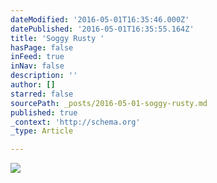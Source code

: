 ```yaml
---
dateModified: '2016-05-01T16:35:46.000Z'
datePublished: '2016-05-01T16:35:55.164Z'
title: 'Soggy Rusty '
hasPage: false
inFeed: true
inNav: false
description: ''
author: []
starred: false
sourcePath: _posts/2016-05-01-soggy-rusty.md
published: true
_context: 'http://schema.org'
_type: Article

---
```

![](https://the-grid-user-content.s3-us-west-2.amazonaws.com/c5f352d4-1ed1-44fb-bb88-de780b2f466b.jpg)